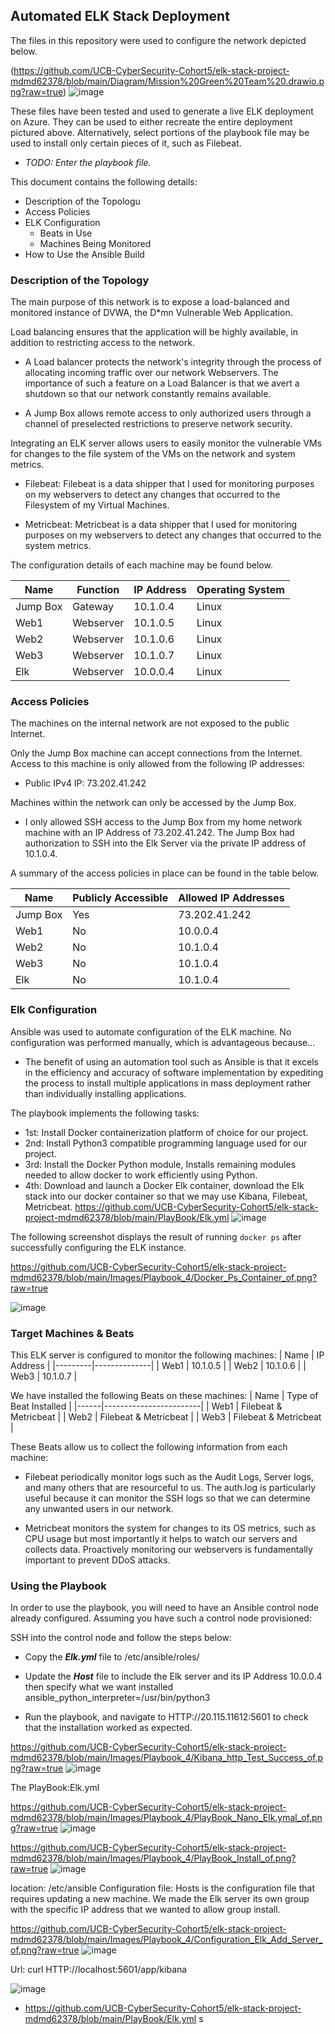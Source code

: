 ## Automated ELK Stack Deployment

The files in this repository were used to configure the network depicted below.


(https://github.com/UCB-CyberSecurity-Cohort5/elk-stack-project-mdmd62378/blob/main/Diagram/Mission%20Green%20Team%20.drawio.png?raw=true)
![image](https://user-images.githubusercontent.com/95522338/161464985-b7e1a162-7c7b-4282-88bc-c4549a3eb7bf.png)


These files have been tested and used to generate a live ELK deployment on Azure. They can be used to either recreate the entire deployment pictured above. Alternatively, select portions of the playbook file may be used to install only certain pieces of it, such as Filebeat.

  - _TODO: Enter the playbook file._

This document contains the following details:
- Description of the Topologu
- Access Policies
- ELK Configuration
  - Beats in Use
  - Machines Being Monitored
- How to Use the Ansible Build


### Description of the Topology

The main purpose of this network is to expose a load-balanced and monitored instance of DVWA, the D*mn Vulnerable Web Application.

Load balancing ensures that the application will be highly available, in addition to restricting access to the network.

  - A Load balancer protects the network's integrity through the process of allocating incoming traffic over our network Webservers. The importance of such a feature on a Load Balancer is that we avert a shutdown so that our network constantly remains available.   
  
  - A Jump Box allows remote access to only authorized users through a channel of preselected restrictions to preserve network security. 

Integrating an ELK server allows users to easily monitor the vulnerable VMs for changes to the file system of the VMs on the network and system metrics.
  
  - Filebeat: Filebeat is a data shipper that I used for monitoring purposes on my webservers to detect any changes that occurred to the Filesystem of my Virtual Machines.

  - Metricbeat: Metricbeat is a data shipper that I used for monitoring purposes on my webservers to detect any changes that occurred to the system metrics.

The configuration details of each machine may be found below.

| Name     | Function  | IP Address | Operating System |
|----------|-----------|------------|------------------|
| Jump Box | Gateway   | 10.1.0.4   | Linux            |
| Web1     | Webserver | 10.1.0.5   | Linux            |
| Web2     | Webserver | 10.1.0.6   | Linux            |
| Web3     | Webserver | 10.1.0.7   | Linux            |
| Elk      | Webserver | 10.0.0.4   | Linux            |

### Access Policies

The machines on the internal network are not exposed to the public Internet. 

Only the Jump Box machine can accept connections from the Internet. Access to this machine is only allowed from the following IP addresses:
- Public IPv4 IP: 73.202.41.242

Machines within the network can only be accessed by the Jump Box.
- I only allowed SSH access to the Jump Box from my home network machine with an IP Address of 73.202.41.242. 
The Jump Box had authorization to SSH into the Elk Server via the private IP address of 10.1.0.4. 

A summary of the access policies in place can be found in the table below.

| Name     | Publicly Accessible | Allowed IP Addresses |
|----------|---------------------|----------------------|
| Jump Box |      Yes            |    73.202.41.242     |
| Web1     |      No             |    10.0.0.4          |
| Web2     |      No             |    10.1.0.4          |
| Web3     |      No             |    10.1.0.4          |
| Elk      |      No             |    10.1.0.4          |

### Elk Configuration

Ansible was used to automate configuration of the ELK machine. No configuration was performed manually, which is advantageous because...
  
  - The benefit of using an automation tool such as Ansible is that it excels in the efficiency and accuracy of software implementation by expediting the process to install multiple applications in mass deployment rather than individually installing applications.

The playbook implements the following tasks:

  - 1st: Install Docker containerization platform of choice for our project. 
  - 2nd: Install Python3 compatible programming language used for our project.
  - 3rd: Install the Docker Python module, Installs remaining modules needed to allow docker to work efficiently              using Python.
  - 4th: Download and launch a Docker Elk container, download the Elk stack into our docker container so that we may          use Kibana, Filebeat, Metricbeat.
 https://github.com/UCB-CyberSecurity-Cohort5/elk-stack-project-mdmd62378/blob/main/PlayBook/Elk.yml
![image](https://user-images.githubusercontent.com/95522338/161465700-a7f4b963-3aaf-4650-b025-c96e8b601c57.png)


The following screenshot displays the result of running `docker ps` after successfully configuring the ELK instance.


https://github.com/UCB-CyberSecurity-Cohort5/elk-stack-project-mdmd62378/blob/main/Images/Playbook_4/Docker_Ps_Container_of.png?raw=true

![image](https://user-images.githubusercontent.com/95522338/161467110-9c831fd2-5cce-400c-8790-a807245a82cb.png)

### Target Machines & Beats
This ELK server is configured to monitor the following machines:
| Name    | IP Address   |
|---------|--------------|
| Web1    | 10.1.0.5     |
| Web2    | 10.1.0.6     |
| Web3    | 10.1.0.7     |

We have installed the following Beats on these machines:
| Name | Type of Beat Installed |
|------|------------------------|
| Web1 | Filebeat & Metricbeat  |
| Web2 | Filebeat & Metricbeat  |
| Web3 | Filebeat & Metricbeat  |

These Beats allow us to collect the following information from each machine:
 
 - Filebeat periodically monitor logs such as the Audit Logs, Server logs, and many others that are resourceful to      us. The auth.log is particularly useful because it can monitor the SSH logs so that we can determine any unwanted    users in our network.
 
 -  Metricbeat monitors the system for changes to its OS metrics, such as CPU usage but most importantly it helps to     watch our servers and collects data. Proactively monitoring our webservers is fundamentally important to prevent     DDoS attacks.  

### Using the Playbook
In order to use the playbook, you will need to have an Ansible control node already configured. Assuming you have such a control node provisioned: 

SSH into the control node and follow the steps below:
- Copy the **_Elk.yml_** file to /etc/ansible/roles/
- Update the **_Host_** file to include the Elk server and its IP Address 10.0.0.4 then specify what we want           installed ansible_python_interpreter=/usr/bin/python3
 
- Run the playbook, and navigate to HTTP://20.115.11612:5601 to check that the installation worked as expected.

https://github.com/UCB-CyberSecurity-Cohort5/elk-stack-project-mdmd62378/blob/main/Images/Playbook_4/Kibana_http_Test_Success_of.png?raw=true
![image](https://user-images.githubusercontent.com/95522338/161467686-0545b4e4-37c3-4891-b3c9-e03b3a91583b.png)




The PlayBook:Elk.yml 

https://github.com/UCB-CyberSecurity-Cohort5/elk-stack-project-mdmd62378/blob/main/Images/Playbook_4/PlayBook_Nano_Elk.ymal_of.png?raw=true
![image](https://user-images.githubusercontent.com/95522338/161470995-7b06e015-f9c7-42c9-b4b8-cd5fbcb1f685.png)


https://github.com/UCB-CyberSecurity-Cohort5/elk-stack-project-mdmd62378/blob/main/Images/Playbook_4/PlayBook_Install_of.png?raw=true
![image](https://user-images.githubusercontent.com/95522338/161470518-5ffe8387-c2e9-4611-aeba-3e4a38a72d3a.png)

location: /etc/ansible
Configuration file: Hosts is the configuration file that requires updating a new machine. We made the Elk server its own group with the specific IP address that we wanted to allow group install. 

https://github.com/UCB-CyberSecurity-Cohort5/elk-stack-project-mdmd62378/blob/main/Images/Playbook_4/Configuration_Elk_Add_Server_of.png?raw=true
![image](https://user-images.githubusercontent.com/95522338/161470565-7a43f9df-ea2c-412f-a89a-77d37c1c0187.png)


Url: curl HTTP://localhost:5601/app/kibana

![image](https://user-images.githubusercontent.com/95522338/161470175-2209dcb8-56d5-4843-aaa1-f63f59e1a3b6.png)

- https://github.com/UCB-CyberSecurity-Cohort5/elk-stack-project-mdmd62378/blob/main/PlayBook/Elk.yml
s
